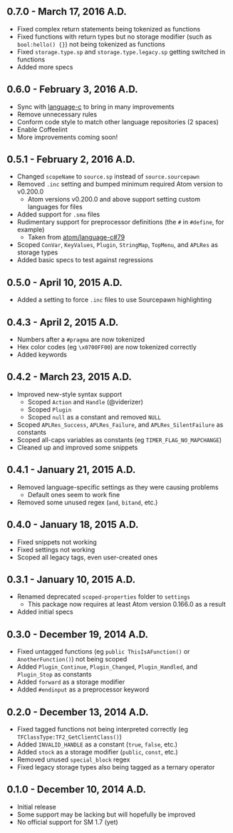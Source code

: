 ## 0.7.0 - March 17, 2016 A.D.
* Fixed complex return statements being tokenized as functions
* Fixed functions with return types but no storage modifier (such as `bool:hello() {}`) not being tokenized as functions
* Fixed `storage.type.sp` and `storage.type.legacy.sp` getting switched in functions
* Added more specs

## 0.6.0 - February 3, 2016 A.D.
* Sync with [language-c](https://github.com/atom/language-c) to bring in many improvements
* Remove unnecessary rules
* Conform code style to match other language repositories (2 spaces)
* Enable Coffeelint
* More improvements coming soon!

## 0.5.1 - February 2, 2016 A.D.
* Changed `scopeName` to `source.sp` instead of `source.sourcepawn`
* Removed `.inc` setting and bumped minimum required Atom version to v0.200.0
	* Atom versions v0.200.0 and above support setting custom languages for files
* Added support for `.sma` files
* Rudimentary support for preprocessor definitions (the `#` in `#define`, for example)
	* Taken from [atom/language-c#79](https://github.com/atom/language-c/pull/79)
* Scoped `ConVar`, `KeyValues`, `Plugin`, `StringMap`, `TopMenu`, and `APLRes` as storage types
* Added basic specs to test against regressions

## 0.5.0 - April 10, 2015 A.D.
* Added a setting to force `.inc` files to use Sourcepawn highlighting

## 0.4.3 - April 2, 2015 A.D.
* Numbers after a `#pragma` are now tokenized
* Hex color codes (eg `\x0700FF00`) are now tokenized correctly
* Added keywords

## 0.4.2 - March 23, 2015 A.D.
* Improved new-style syntax support
	* Scoped `Action` and `Handle` (@viderizer)
	* Scoped `Plugin`
	* Scoped `null` as a constant and removed `NULL`
* Scoped `APLRes_Success`, `APLRes_Failure`, and `APLRes_SilentFailure` as constants
* Scoped all-caps variables as constants (eg `TIMER_FLAG_NO_MAPCHANGE`)
* Cleaned up and improved some snippets

## 0.4.1 - January 21, 2015 A.D.
* Removed language-specific settings as they were causing problems
	* Default ones seem to work fine
* Removed some unused regex (`and`, `bitand`, etc.)

## 0.4.0 - January 18, 2015 A.D.
* Fixed snippets not working
* Fixed settings not working
* Scoped all legacy tags, even user-created ones

## 0.3.1 - January 10, 2015 A.D.
* Renamed deprecated `scoped-properties` folder to `settings`
	* This package now requires at least Atom version 0.166.0 as a result
* Added initial specs

## 0.3.0 - December 19, 2014 A.D.
* Fixed untagged functions (eg `public ThisIsAFunction()` or `AnotherFunction()`) not being scoped
* Added `Plugin_Continue`, `Plugin_Changed`, `Plugin_Handled`, and `Plugin_Stop` as constants
* Added `forward` as a storage modifier
* Added `#endinput` as a preprocessor keyword

## 0.2.0 - December 13, 2014 A.D.
* Fixed tagged functions not being interpreted correctly (eg `TFClassType:TF2_GetClientClass()`)
* Added `INVALID_HANDLE` as a constant (`true`, `false`, etc.)
* Added `stock` as a storage modifier (`public`, `const`, etc.)
* Removed unused `special_block` regex
* Fixed legacy storage types also being tagged as a ternary operator

## 0.1.0 - December 10, 2014 A.D.
* Initial release
* Some support may be lacking but will hopefully be improved
* No official support for SM 1.7 (yet)
